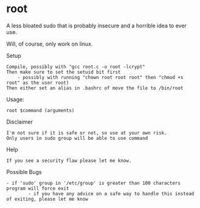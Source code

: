 # root
A less bloated sudo that is probably insecure and a horrible idea to ever use.

Will, of course, only work on linux.

Setup
    
    Compile, possibly with "gcc root.c -o root -lcrypt"
    Then make sure to set the setuid bit first
        - possibly with running "chown root root root" then "chmod +s root" as the user root)
    Then either set an alias in .bashrc of move the file to /bin/root

Usage:
    
    root $command (arguments)

Disclaimer
    
    I'm not sure if it is safe or not, so use at your own risk.
    Only users in sudo group will be able to use command

Help
    
    If you see a security flaw please let me know.

Possible Bugs

    - if 'sudo' group in '/etc/group' is greater than 100 characters program will force exit
            - if you have any advice on a safe way to handle this instead of exiting, please let me know
